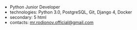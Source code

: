 
- Python Junior Developer
- technologies: Python 3.0, PostgreSQL, Git, Django 4, Docker
- secondary: 5 html
- contacts: mr.rodionov.official@gmail.com


<!---
sensensation/sensensation is a ✨ special ✨ repository because its `README.md` (this file) appears on your GitHub profile.
You can click the Preview link to take a look at your changes.
--->

